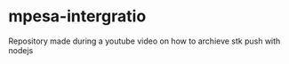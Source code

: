 ﻿# mpesa-intergratio
Repository made during a youtube video on how to archieve stk push with nodejs
